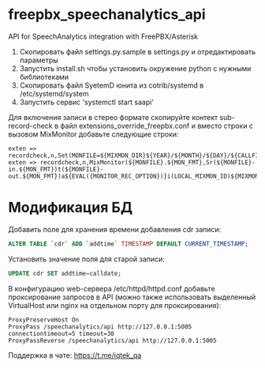 # freepbx_speechanalytics_api
API for SpeechAnalytics integration with FreePBX/Asterisk

1. Скопировать файл settings.py.sample в settings.py и отредактировать параметры
2. Запустить install.sh чтобы установить окружение python с нужными библиотеками
3. Скопировать файл SyetemD юнита из cotrib/systemd в /etc/systemd/system 
4. Запустить сервис 'systemctl start saapi'

Для включения записи в стерео формате скопируйте контект sub-record-check в файл extensions_override_freepbx.conf и вместо строки с вызовом MixMonitor добавьте следующие строки:
```
exten => recordcheck,n,Set(MONFILE=${MIXMON_DIR}${YEAR}/${MONTH}/${DAY}/${CALLFILENAME})
exten => recordcheck,n,MixMonitor(${MONFILE}.${MON_FMT},Sr(${MONFILE}-in.${MON_FMT})t(${MONFILE}-out.${MON_FMT})a${EVAL({MONITOR_REC_OPTION})}i(LOCAL_MIXMON_ID)${MIXMON_BEEP},${EVAL({MIXMON_POST})})
```

# Модификация БД
Добавить поле для хранения времени добавления cdr записи:
```sql
ALTER TABLE `cdr` ADD `addtime` TIMESTAMP DEFAULT CURRENT_TIMESTAMP;
```
Установить значение поля для старой записи:
```sql
UPDATE cdr SET addtime=calldate;
```

В конфигурацию web-сервера /etc/httpd/httpd.conf добавьте проксирование запросов в API (можно также использовать выделенный VirtualHost или nginx на отдельном порту для проксирования):
```
ProxyPreserveHost On
ProxyPass /speechanalytics/api http://127.0.0.1:5005 connectiontimeout=5 timeout=30
ProxyPassReverse /speechanalytics/api http://127.0.0.1:5005
```

Поддержка в чате: https://t.me/iqtek_qa
